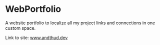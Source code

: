 # WebPortfolio
A website portfolio to localize all my project links and connections in one custom space.

Link to site: www.andthud.dev